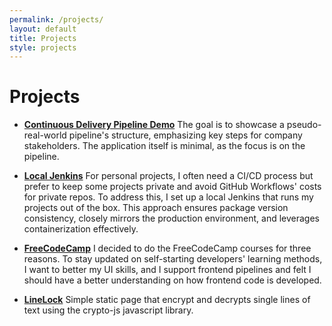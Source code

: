 ```yaml
---
permalink: /projects/
layout: default
title: Projects
style: projects
---
```


# Projects

* **[Continuous Delivery Pipeline Demo](https://github.com/nickstanley574/Continuous-Delivery-Pipeline-Demo)** The goal is to showcase a pseudo-real-world pipeline's structure, emphasizing key steps for company stakeholders. The application itself is minimal, as the focus is on the pipeline.

* **[Local Jenkins](https://github.com/nickstanley574/local-jenkins)** For personal projects, I often need a CI/CD process but prefer to keep some projects private and avoid GitHub Workflows' costs for private repos. To address this, I set up a local Jenkins that runs my projects out of the box. This approach ensures package version consistency, closely mirrors the production environment, and leverages containerization effectively.

* **[FreeCodeCamp](https://github.com/nickstanley574/freeCodeCampProjects)** I decided to do the FreeCodeCamp courses for three reasons. To stay updated on self-starting developers' learning methods, I want to better my UI skills, and I support frontend pipelines and felt I should have a better understanding on how frontend code is developed.

* **[LineLock](https://github.com/nickstanley574/linelock)** Simple static page that encrypt and decrypts single lines of text using the crypto-js javascript library.

